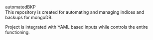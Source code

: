 </br>automatedBKP</br>
This repository is created for automating and managing indices and backups for mongoDB.

Project is integrated with YAML based inputs while controls the entire functioning.
